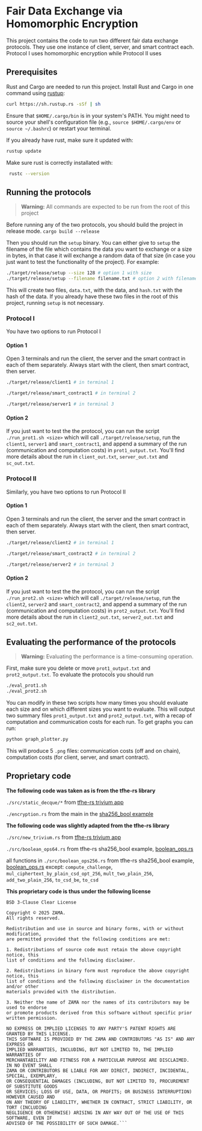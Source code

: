 # Fair Data Exchange via Homomorphic Encryption 

This project contains the code to run two different fair data exchange protocols. 
They use one instance of client, server, and smart contract each. Protocol I uses homomorphic encryption while Protocol II uses 

## Prerequisites 
Rust and Cargo are needed to run this project.
Install Rust and Cargo in one command using [rustup](https://rustup.rs/):
```bash
curl https://sh.rustup.rs -sSf | sh
```
Ensure that `$HOME/.cargo/bin` is in your system's PATH. You might need to source your shell's configuration file (e.g., `source $HOME/.cargo/env` or `source ~/.bashrc`) or restart your terminal.

If you already have rust, make sure it updated with: 
```bash
rustup update
```

Make sure rust is correctly installated with: 
```bash
 rustc --version
```

## Running the protocols 
 > **Warning:** All commands are expected to be run from the root of this project

Before running any of the two protocols, you should build the project in release mode. 
`cargo build --release`

Then you should run the `setup` binary. You can either give to `setup` the filename of the file which contains the data you want to exchange or a size in bytes, in that case it will exchange a random data of that size (in case you just want to test the functionality of the project). For example:
```bash 
./target/release/setup --size 128 # option 1 with size
./target/release/setup --filename filename.txt # option 2 with filename
```


This will create two files, `data.txt`, with the data, and `hash.txt` with the hash of the data. If you already have these two files in the root of this project, running `setup` is not necessary.

### Protocol I 

You have two options to run Protocol I 
#### Option 1 
Open 3 terminals and run the client, the server and the smart contract in each of them separately. Always start with the client, then smart contract, then server. 
```bash
./target/release/client1 # in terminal 1 
```
```bash
./target/release/smart_contract1 # in terminal 2
```
```bash
./target/release/server1 # in terminal 3 
```

#### Option 2 
If you just want to test the the protocol, you can run the script `./run_prot1.sh <size>` which will call `./target/release/setup`, run the `client1`, `server1` and `smart_contract1`, and append a summary of the run (communication and computation costs) in `prot1_output.txt`. You'll find more details about the run in `client_out.txt`, `server_out.txt` and `sc_out.txt`. 

### Protocol II 

Similarly, you have two options to run Protocol II 
#### Option 1 
Open 3 terminals and run the client, the server and the smart contract in each of them separately. Always start with the client, then smart contract, then server. 
```bash
./target/release/client2 # in terminal 1 
```
```bash
./target/release/smart_contract2 # in terminal 2
```
```bash
./target/release/server2 # in terminal 3 
```

#### Option 2 
If you just want to test the the protocol, you can run the script `./run_prot2.sh <size>` which will call `./target/release/setup`, run the `client2`, `server2` and `smart_contract2`, and append a summary of the run (communication and computation costs) in `prot2_output.txt`. You'll find more details about the run in `client2_out.txt`, `server2_out.txt` and `sc2_out.txt`. 


## Evaluating the performance of the protocols 
 > **Warning:** Evaluating the performance is a time-consuming operation.


First, make sure you delete or move `prot1_output.txt` and `prot2_output.txt`. 
To evaluate the protocols you should run
```bash
./eval_prot1.sh
./eval_prot2.sh
```
You can modify in these two scripts how many times you should evaluate each size and on which different sizes you want to evaluate. 
This will output two summary files `prot1_output.txt` and `prot2_output.txt`, with a recap of computation and communication costs for each run. 
To get graphs you can run: 
```python
python graph_plotter.py
```
This will produce 5 `.png` files: communication costs (off and on chain), computation costs (for client, server, and smart contract). 

## Proprietary code 
**The following code was taken as is from the tfhe-rs library**

`./src/static_decque/*` from  [tfhe-rs trivium app](https://github.com/zama-ai/tfhe-rs/tree/main/apps/trivium/src/static_deque)

`./encryption.rs` from the main in the [sha256_bool example](https://github.com/zama-ai/tfhe-rs/blob/main/tfhe/examples/sha256_bool/main.rs)

**The following code was slightly adapted from the tfhe-rs library** 

`./src/new_trivium.rs` from  [tfhe-rs trivium app](https://github.com/zama-ai/tfhe-rs/blob/main/apps/trivium/src/trivium/trivium_bool.rs)

`./src/boolean_ops64.rs` from tfhe-rs sha256_bool example, [boolean_ops.rs](https://github.com/zama-ai/tfhe-rs/blob/main/tfhe/examples/sha256_bool/boolean_ops.rs)

all functions in `./src/boolean_ops256.rs` from tfhe-rs sha256_bool example, [boolean_ops.rs](https://github.com/zama-ai/tfhe-rs/blob/main/tfhe/examples/sha256_bool/boolean_ops.rs) except: 
`compute_challenge`, `mul_ciphertext_by_plain_csd_opt_256`, `mult_two_plain_256`, `add_two_plain_256`, `to_csd_be`, `to_csd`

**This proprietary code is thus under the following license**
```
BSD 3-Clause Clear License

Copyright © 2025 ZAMA.
All rights reserved.

Redistribution and use in source and binary forms, with or without modification,
are permitted provided that the following conditions are met:

1. Redistributions of source code must retain the above copyright notice, this
list of conditions and the following disclaimer.

2. Redistributions in binary form must reproduce the above copyright notice, this
list of conditions and the following disclaimer in the documentation and/or other
materials provided with the distribution.

3. Neither the name of ZAMA nor the names of its contributors may be used to endorse
or promote products derived from this software without specific prior written permission.

NO EXPRESS OR IMPLIED LICENSES TO ANY PARTY'S PATENT RIGHTS ARE GRANTED BY THIS LICENSE.
THIS SOFTWARE IS PROVIDED BY THE ZAMA AND CONTRIBUTORS "AS IS" AND ANY EXPRESS OR
IMPLIED WARRANTIES, INCLUDING, BUT NOT LIMITED TO, THE IMPLIED WARRANTIES OF
MERCHANTABILITY AND FITNESS FOR A PARTICULAR PURPOSE ARE DISCLAIMED. IN NO EVENT SHALL
ZAMA OR CONTRIBUTORS BE LIABLE FOR ANY DIRECT, INDIRECT, INCIDENTAL, SPECIAL, EXEMPLARY,
OR CONSEQUENTIAL DAMAGES (INCLUDING, BUT NOT LIMITED TO, PROCUREMENT OF SUBSTITUTE GOODS
OR SERVICES; LOSS OF USE, DATA, OR PROFITS; OR BUSINESS INTERRUPTION) HOWEVER CAUSED AND
ON ANY THEORY OF LIABILITY, WHETHER IN CONTRACT, STRICT LIABILITY, OR TORT (INCLUDING
NEGLIGENCE OR OTHERWISE) ARISING IN ANY WAY OUT OF THE USE OF THIS SOFTWARE, EVEN IF
ADVISED OF THE POSSIBILITY OF SUCH DAMAGE.```












